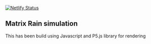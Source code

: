 [![Netlify Status](https://api.netlify.com/api/v1/badges/d813748b-b73d-49c5-8f84-53e07f328de4/deploy-status)](https://czkoudy-matrix-rain.netlify.app/)
## Matrix Rain simulation

This has been build using Javascript and P5.js library for rendering
